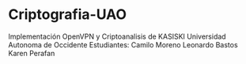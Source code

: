 # Criptografia-UAO
Implementación OpenVPN y Criptoanalisis de KASISKI
Universidad Autonoma de Occidente
Estudiantes:  Camilo Moreno
              Leonardo Bastos
              Karen Perafan
